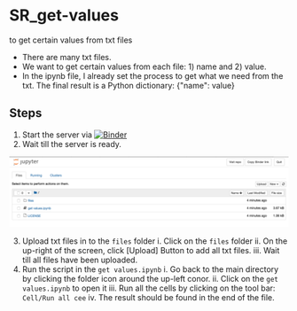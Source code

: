 # SR_get-values

to get certain values from txt files

- There are many txt files.
- We want to get certain values from each file: 1) name and 2) value.
- In the ipynb file, I already set the process to get what we need from the txt. The final result is a Python dictionary: {"name": value}


## Steps

1. Start the server via [![Binder](https://mybinder.org/badge_logo.svg)](https://mybinder.org/v2/gh/wudaudau/SR_get-values/main)
2. Wait till the server is ready.

<img src="img/img01.png">

3. Upload txt files in to the `files` folder
  i. Click on the `files` folder
  ii. On the up-right of the screen, click [Upload] Button to add all txt files.
  iii. Wait till all files have been uploaded.
4. Run the script in the `get values.ipynb`
  i. Go back to the main directory by clicking the folder icon around the up-left conor.
  ii. Click on the `get values.ipynb` to open it
  iii. Run all the cells by clicking on the tool bar: `Cell/Run all cee`
  iv. The result should be found in the end of the file.
